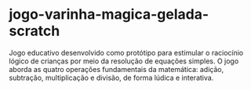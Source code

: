 # jogo-varinha-magica-gelada-scratch
Jogo educativo desenvolvido como protótipo para estimular o raciocínio lógico de crianças por meio da resolução de equações simples. O jogo aborda as quatro operações fundamentais da matemática: adição, subtração, multiplicação e divisão, de forma lúdica e interativa.
